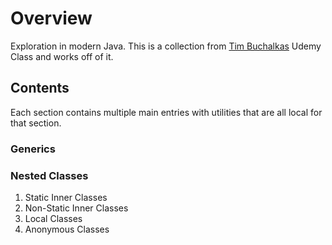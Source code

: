 # Overview

Exploration in modern Java. This is a collection from [Tim Buchalkas](https://www.udemy.com/course/java-the-complete-java-developer-course/) Udemy Class and works off of it.

## Contents

Each section contains multiple main entries with utilities that are all local for that section.

### Generics

### Nested Classes
1. Static Inner Classes
2. Non-Static Inner Classes
3. Local Classes
4. Anonymous Classes
